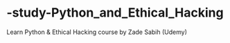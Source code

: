 # -study-Python_and_Ethical_Hacking
Learn Python &amp; Ethical Hacking course by Zade Sabih (Udemy)
